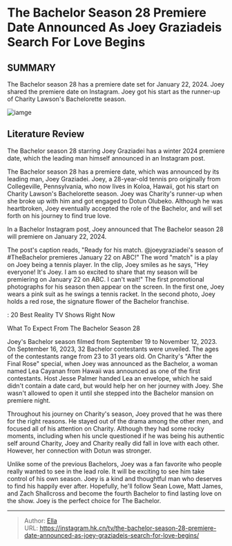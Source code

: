 # The Bachelor Season 28 Premiere Date Announced As Joey Graziadeis Search For Love Begins


## SUMMARY 



  The Bachelor season 28 has a premiere date set for January 22, 2024.   Joey shared the premiere date on Instagram.   Joey got his start as the runner-up of Charity Lawson&#39;s Bachelorette season.  

![iamge](https://static1.srcdn.com/wordpress/wp-content/uploads/2023/11/the-bachelor-season-28-premiere-date-announced-as-joey-graziadei-s-search-for-love-begins.jpg)

## Literature Review
The Bachelor season 28 starring Joey Graziadei has a winter 2024 premiere date, which the leading man himself announced in an Instagram post.




The Bachelor season 28 has a premiere date, which was announced by its leading man, Joey Graziadei. Joey, a 28-year-old tennis pro originally from Collegeville, Pennsylvania, who now lives in Koloa, Hawaii, got his start on Charity Lawson&#39;s Bachelorette season. Joey was Charity&#39;s runner-up when she broke up with him and got engaged to Dotun Olubeko. Although he was heartbroken, Joey eventually accepted the role of the Bachelor, and will set forth on his journey to find true love.




In a Bachelor Instagram post, Joey announced that The Bachelor season 28 will premiere on January 22, 2024.


 

The post&#39;s caption reads, &#34;Ready for his match. @joeygraziadei&#39;s season of #TheBachelor premieres January 22 on ABC!&#34; The word &#34;match&#34; is a play on Joey being a tennis player. In the clip, Joey smiles as he says, &#34;Hey everyone! It&#39;s Joey. I am so excited to share that my season will be premiering on January 22 on ABC. I can&#39;t wait!&#34; The first promotional photographs for his season then appear on the screen. In the first one, Joey wears a pink suit as he swings a tennis racket. In the second photo, Joey holds a red rose, the signature flower of the Bachelor franchise.

 : 20 Best Reality TV Shows Right Now





 What To Expect From The Bachelor Season 28 
          

Joey&#39;s Bachelor season filmed from September 19 to November 12, 2023. On September 16, 2023, 32 Bachelor contestants were unveiled. The ages of the contestants range from 23 to 31 years old. On Charity&#39;s &#34;After the Final Rose&#34; special, when Joey was announced as the Bachelor, a woman named Lea Cayanan from Hawaii was announced as one of the first contestants. Host Jesse Palmer handed Lea an envelope, which he said didn&#39;t contain a date card, but would help her on her journey with Joey. She wasn&#39;t allowed to open it until she stepped into the Bachelor mansion on premiere night.

Throughout his journey on Charity&#39;s season, Joey proved that he was there for the right reasons. He stayed out of the drama among the other men, and focused all of his attention on Charity. Although they had some rocky moments, including when his uncle questioned if he was being his authentic self around Charity, Joey and Charity really did fall in love with each other. However, her connection with Dotun was stronger.




Unlike some of the previous Bachelors, Joey was a fan favorite who people really wanted to see in the lead role. It will be exciting to see him take control of his own season. Joey is a kind and thoughtful man who deserves to find his happily ever after. Hopefully, he&#39;ll follow Sean Lowe, Matt James, and Zach Shallcross and become the fourth Bachelor to find lasting love on the show. Joey is the perfect choice for The Bachelor.



---

> Author: [Ella](https://instagram.hk.cn/)  
> URL: https://instagram.hk.cn/tv/the-bachelor-season-28-premiere-date-announced-as-joey-graziadeis-search-for-love-begins/  

